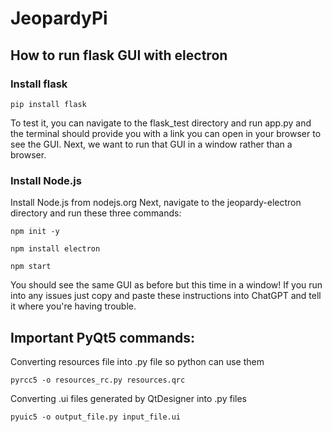 # JeopardyPi

## How to run flask GUI with electron
### Install flask
```
pip install flask
```
To test it, you can navigate to the flask_test directory and run app.py and the terminal should provide you with a link you can open in your browser to see the GUI. Next, we want to run that GUI in a window rather than a browser.

### Install Node.js
Install Node.js from nodejs.org
Next, navigate to the jeopardy-electron directory and run these three commands:
```
npm init -y
```
```
npm install electron
```
```
npm start
```
You should see the same GUI as before but this time in a window! 
If you run into any issues just copy and paste these instructions into ChatGPT and tell it where you're having trouble. 



## Important PyQt5 commands:

Converting resources file into .py file so python can use them
```
pyrcc5 -o resources_rc.py resources.qrc
```

Converting .ui files generated by QtDesigner into .py files
```
pyuic5 -o output_file.py input_file.ui
```



